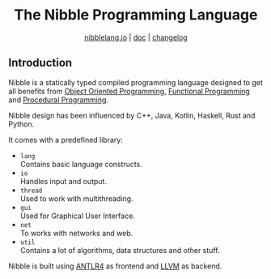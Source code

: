 <div align="center">

<h1>The Nibble Programming Language</h1>
<a href="https://github.com/NibbleSoftwareAssociation/NibbleLang">nibblelang.io</a> | 
<a href="https://github.com/NibbleSoftwareAssociation/Nibblelang/blob/main/docs/doc.md">doc</a> |
<a href="https://github.com/NibbleSoftwareAssociation/NibbleLang/blob/main/changelog.md">changelog</a>
</div>

## Introduction

Nibble is a statically typed compiled programming language designed to get all benefits
from [Object Oriented Programming](https://en.wikipedia.org/wiki/Object-oriented_programming),
[Functional Programming](https://en.wikipedia.org/wiki/Functional_programming) and
[Procedural Programming](https://en.wikipedia.org/wiki/Procedural_programming).

Nibble design has been influenced by C++, Java, Kotlin, Haskell, Rust and Python.

It comes with a predefined library:
* `lang`  
  Contains basic language constructs.
* `io`  
  Handles input and output.
* `thread`    
  Used to work with multithreading.
* `gui`   
  Used for Graphical User Interface.
* `net`   
  To works with networks and web.
* `util`    
  Contains a lot of algorithms, data structures and other stuff.

Nibble is built using [ANTLR4](https://www.antlr.org/) as frontend and [LLVM](https://llvm.org/) as backend.
